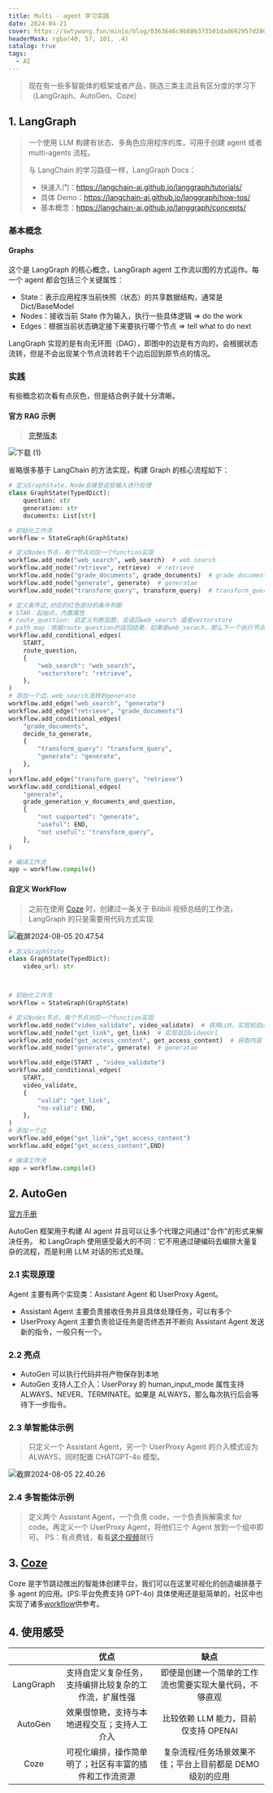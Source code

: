 ```yaml
---
title: Multi - agent 学习实践
date: 2024-04-21
cover: https://swtywang.fun/minio/blog/0363646c9b886373501dad692957d280.png
headerMask: rgba(40, 57, 101, .4)
catalog: true
tags:
  - AI
---
```


> 现在有一些多智能体的框架或者产品，挑选三类主流且有区分度的学习下（LangGraph、AutoGen、Coze）

## 1. LangGraph

> 一个使用 LLM 构建有状态、多角色应用程序的库，可用于创建 agent 或者 multi-agents 流程。
>
> 与 LangChain 的学习路径一样，LangGraph Docs：
>
> - 快速入门：https://langchain-ai.github.io/langgraph/tutorials/
> - 具体 Demo：https://langchain-ai.github.io/langgraph/how-tos/
> - 基本概念：https://langchain-ai.github.io/langgraph/concepts/

### 基本概念

#### Graphs

这个是 LangGraph 的核心概念，LangGraph agent 工作流以图的方式运作。每一个 agent 都会包括三个关键属性：

- State：表示应用程序当前快照（状态）的共享数据结构，通常是 Dict/BaseModel
- Nodes：接收当前 State 作为输入，执行一些具体逻辑 => do the work
- Edges：根据当前状态确定接下来要执行哪个节点 => tell what to do next

LangGraph 实现的是有向无环图（DAG），即图中的边是有方向的，会根据状态流转，但是不会出现某个节点流转若干个边后回到原节点的情况。

### 实践

有些概念初次看有点灰色，但是结合例子就十分清晰。

#### 官方 RAG 示例

> [完整版本](https://langchain-ai.github.io/langgraph/tutorials/rag/langgraph_adaptive_rag/)

![下载 (1)](https://swtywang.fun/minio/blog/0363646c9b886373501dad692957d280.png)

省略很多基于 LangChain 的方法实现，构建 Graph 的核心流程如下：

```python
# 定义GraphState，Node会接受这些输入进行处理
class GraphState(TypedDict):
    question: str
    generation: str
    documents: List[str]
```

```py
# 初始化工作流
workflow = StateGraph(GraphState)

# 定义Nodes节点，每个节点对应一个function实现
workflow.add_node("web_search", web_search)  # web search
workflow.add_node("retrieve", retrieve)  # retrieve
workflow.add_node("grade_documents", grade_documents)  # grade documents
workflow.add_node("generate", generate)  # generatae
workflow.add_node("transform_query", transform_query)  # transform_query

# 定义条件边,对应的红色部分的条件判断
# STAR：起始点，内置属性
# route_question: 自定义判断函数，会返回web_search 或者vectorstore
# path_map：依据route_question的返回结果，如果是web_serach，那么下一个执行节点是web_search；如果是vectorstore，下一个执行节点是retrieve
workflow.add_conditional_edges(
    START,
    route_question,
    {
        "web_search": "web_search",
        "vectorstore": "retrieve",
    },
)
# 添加一个边，web_search流转到generate
workflow.add_edge("web_search", "generate")
workflow.add_edge("retrieve", "grade_documents")
workflow.add_conditional_edges(
    "grade_documents",
    decide_to_generate,
    {
        "transform_query": "transform_query",
        "generate": "generate",
    },
)
workflow.add_edge("transform_query", "retrieve")
workflow.add_conditional_edges(
    "generate",
    grade_generation_v_documents_and_question,
    {
        "not supported": "generate",
        "useful": END,
        "not useful": "transform_query",
    },
)

# 编译工作流
app = workflow.compile()
```

#### 自定义 WorkFlow

> 之前在使用 [Coze](https://www.coze.com/) 时，创建过一条关于 Bilibili 视频总结的工作流，LangGraph 的只是需要用代码方式实现

![截屏2024-08-05 20.47.54](https://swtywang.fun/minio/blog/af8c150847374ad7872a40a50b741fc9.png)

```py
# 定义GraphState
class GraphState(TypedDict):
    video_url: str



# 初始化工作流
workflow = StateGraph(GraphState)

# 定义Nodes节点，每个节点对应一个function实现
workflow.add_node("video_validate", video_validate)  # 调用LLM，实现校验url有效性的函数
workflow.add_node("get_link", get_link)  # 实现返回videoUrl
workflow.add_node("get_access_content", get_access_content)  # 获取内容
workflow.add_node("generate", generate)  # generatae

workflow.add_edge(START , "video_validate")
workflow.add_conditional_edges(
    START,
    video_validate,
    {
        "valid": "get_link",
        "no-valid": END,
    },
)
# 添加一个边
workflow.add_edge("get_link","get_access_content")
workflow.add_edge("get_access_content",END)

# 编译工作流
app = workflow.compile()
```

## 2. AutoGen

[官方手册](https://microsoft.github.io/autogen)

AutoGen 框架用于构建 AI agent 并且可以让多个代理之间通过"合作"的形式来解决任务。
和 LangGraph 使用感受最大的不同：它不用通过硬编码去编排大量复杂的流程，而是利用 LLM 对话的形式处理。

### 2.1 实现原理

Agent 主要有两个实现类：Assistant Agent 和 UserProxy Agent。

- Assistant Agent 主要负责接收任务并且具体处理任务，可以有多个
- UserProxy Agent 主要负责验证任务是否终态并不断向 Assistant Agent 发送新的指令，一般只有一个。

### 2.2 亮点

- AutoGen 可以执行代码并将产物保存到本地
- AutoGen 支持人工介入：UserPorxy 的 human_input_mode 属性支持 ALWAYS、NEVER、TERMINATE。如果是 ALWAYS，那么每次执行后会等待下一步指令。

### 2.3 单智能体示例

> 只定义一个 Assistant Agent，另一个 UserProxy Agent 的介入模式设为 ALWAYS，同时配置 CHATGPT-4o 模型。

![截屏2024-08-05 22.40.26](https://swtywang.fun/minio/blog/08df06260f3d5e1853ab6b0f03f3bfa5.png)

### 2.4 多智能体示例

> 定义两个 Assistant Agent，一个负责 code，一个负责拆解需求 for code。再定义一个 UserProxy Agent，将他们三个 Agent 放到一个组中即可。
> PS：有点费钱，看看[这个视频](https://www.bilibili.com/video/BV1Fw41167v9)就行

## 3. [Coze](https://www.coze.com/home)

Coze 是字节跳动推出的智能体创建平台，我们可以在这里可视化的创造编排基于多 agent 的应用。(PS:平台免费支持 GPT-4o)
具体使用还是挺简单的，社区中也实现了诸多[workflow](https://www.coze.com/store/workflow)供参考。

## 4. 使用感受

|           |                          优点                          |                           缺点                            |
| :-------: | :----------------------------------------------------: | :-------------------------------------------------------: |
| LangGraph | 支持自定义复杂任务，支持编排比较复杂的工作流，扩展性强 |  即使是创建一个简单的工作流也需要实现大量代码，不够直观   |
|  AutoGen  |      效果很惊艳，支持与本地进程交互；支持人工介入      |           比较依赖 LLM 能力，目前仅支持 OPENAI            |
|   Coze    | 可视化编排，操作简单明了；社区有丰富的插件和工作流资源 | 复杂流程/任务场景效果不佳；平台上目前都是 DEMO 级别的应用 |
